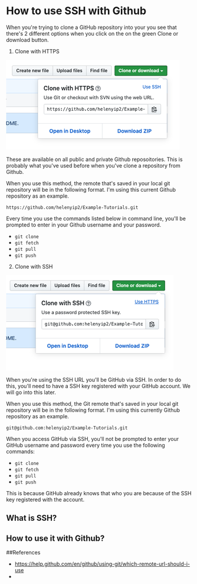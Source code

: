 # How to use SSH with Github

When you're trying to clone a GitHub repository into your you see that there's 2 different options when you click on the on the green Clone or download button.

1. Clone with HTTPS

![github_http_image](github_http_image.png)

These are available on all public and private Github reposoitories. This is probably what you've used before when you've clone a repository from Github.

When you use this method, the remote that's saved in your local git repository will be in the following format. I'm using this current Github repository as an example.
```
https://github.com/helenyip2/Example-Tutorials.git
```

Every time you use the commands listed below in command line, you'll be prompted to enter in your Github username and your password.
* `git clone`
* `git fetch`
* `git pull`
* `git push`

2. Clone with SSH

![github_http_image](github_ssh_image.png)

When you're using the SSH URL you'll be GitHub via SSH. In order to do this, you'll need to have a SSH key registered with your GitHub account. We will go into this later.

When you use this method, the Git remote that's saved in your local git repository will be in the following format. I'm using this currently Github repository as an example.
```
git@github.com:helenyip2/Example-Tutorials.git
```

When you access GitHub via SSH, you'll not be prompted to enter your GitHub username and password every time you use the following commands:
* `git clone`
* `git fetch`
* `git pull`
* `git push`

This is because GitHub already knows that who you are because of the SSH key registered with the account.

## What is SSH?

## How to use it with Github?

##References
* https://help.github.com/en/github/using-git/which-remote-url-should-i-use
* 

